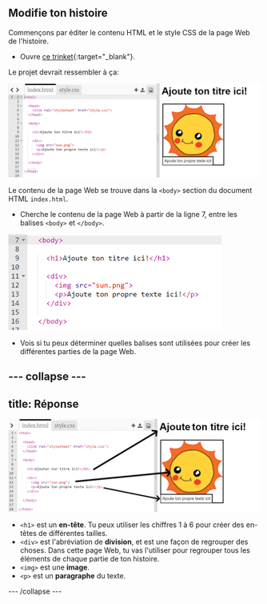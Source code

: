 ## Modifie ton histoire

Commençons par éditer le contenu HTML et le style CSS de la page Web de l'histoire.

+ Ouvre [ce trinket](https://trinket.io/html/36b6f5db62){:target="_blank"}.

Le projet devrait ressembler à ça:

![capture d’écran](images/story-starter.png)

Le contenu de la page Web se trouve dans la `<body>` section du document HTML `index.html`.

+ Cherche le contenu de la page Web à partir de la ligne 7, entre les balises `<body>` et `</body>`.

![capture d'écran](images/story-html.png)

+ Vois si tu peux déterminer quelles balises sont utilisées pour créer les différentes parties de la page Web.

--- collapse ---
---
title: Réponse
---

![capture d'écran](images/story-elements.png)

+ `<h1>` est un **en-tête**. Tu peux utiliser les chiffres 1 à 6 pour créer des en-têtes de différentes tailles.
+ `<div>` est l'abréviation de **division**, et est une façon de regrouper des choses. Dans cette page Web, tu vas l'utiliser pour regrouper tous les éléments de chaque partie de ton histoire.
+ `<img>` est une **image**.
+ `<p>` est un **paragraphe** du texte.

--- /collapse ---